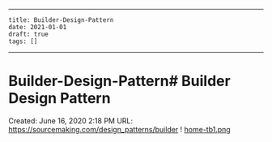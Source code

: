
---
    title: Builder-Design-Pattern
    date: 2021-01-01    
    draft: true
    tags: []
---
# Builder-Design-Pattern# Builder Design Pattern
Created: June 16, 2020 2:18 PM
URL: https://sourcemaking.com/design_patterns/builder
!
[home-tb1.png](Builder%20Design%20Pattern%20dfddf986d3e548a6b63c5ee080d8dfb3/home-tb1.png)
